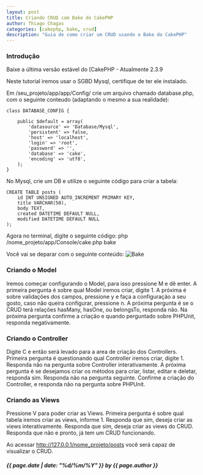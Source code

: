 ```yaml
---
layout: post
title: Criando CRUD com Bake do CakePHP
author: Thiago Chagas
categories: [cakephp, bake, crud]
description: "Guia de como criar um CRUD usando o Bake do CakePHP"
---
```

### Introdução

Baixe a última versão estável do [CakePHP[](http://cakephp.org/) - Atualmente 2.3.9

Neste tutorial iremos usar o SGBD Mysql, certifique de ter ele instalado.


Em /seu_projeto/app/app/Config/ crie um arquivo chamado database.php, com o seguinte conteudo (adaptando o mesmo a sua realidade):

<pre><code>class DATABASE_CONFIG {

	public $default = array(
		'datasource' => 'Database/Mysql',
		'persistent' => false,
		'host' => 'localhost',
		'login' => 'root',
		'password' => '',
		'database' => 'cake',
		'encoding' => 'utf8',
	);
}</code></pre>

No Mysql, crie um DB e utilize o seguinte código para criar a tabela:
<pre><code>CREATE TABLE posts (
    id INT UNSIGNED AUTO_INCREMENT PRIMARY KEY,
    title VARCHAR(50),
    body TEXT,
    created DATETIME DEFAULT NULL,
    modified DATETIME DEFAULT NULL
);</code></pre>

Agora no terminal, digite o seguinte código:
php /nome_projeto/app/Console/cake.php bake

Você vai se deparar com o seguinte conteúdo:
<img src="http://thiagochagas.com/assets/imagens/bake.png" alt="Bake">

### Criando o Model
Iremos começar configurando o Model, para isso pressione M e dê enter. A primeira pergunta é sobre qual Model iremos criar, digite 1. A próxima é sobre validações dos campos, pressione y e faça a configuração a seu gosto, caso não queira configurar, pressione n. A próxima pergunta é se o CRUD terá relações hasMany, hasOne, ou belongsTo, responda não. Na próxima pergunta confirme a criação e quando perguntado sobre PHPUnit, responda negativamente.

### Criando o Controller
Digite C e então será levado para a area de criação dos Controllers.
Primeira pergunta é questionando qual Controller iremos criar, digite 1. Responda não na pergunta sobre Controller interativamente. A próxima pergunta é se desejamos criar os métodos para criar, listar, editar e deletar, responda sim. Responda não na pergunta seguinte. Confirme a criação do Controller, e responda não na pergunta sobre PHPUnit.

### Criando as Views
Pressione V para poder criar as Views.
Primeira pergunta é sobre qual tabela iremos criar as views, informe 1. Responda que sim, deseja criar as views interativamente. Responda que sim, deseja criar as views do CRUD. Responda que não e pronto, já tem um CRUD funcionando.

Ao acessar http://127.0.0.1/nome_projeto/posts você será capaz de visualizar o CRUD.

<h5>{{ page.date | date: "%d/%m/%Y" }} by {{ page.author }}</h5>
